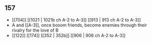 ## 157
- [[704]] [[1021 | 1021b ch A-2 to A-3]] [[913 | 913 ch A-2 to A-3]] 
- A and [[A-3]], once bosom friends, become enemies through their rivalry for the love of B
- [[122]] [[174]] [[352 | 352b]] [[906 | 906 ch A-2 to A-3]] 

